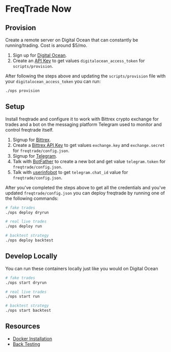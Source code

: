 # FreqTrade Now

## Provision

Create a remote server on Digital Ocean that can constantly be running/trading. Cost is around \$5/mo.

1. Sign up for [Digital Ocean](https://cloud.digitalocean.com/registrations/new).
2. Create an [API Key](https://cloud.digitalocean.com/account/api) to get values `digitalocean_access_token` for `scripts/provision`.

After following the steps above and updating the `scripts/provision` file with your `digitalocean_access_token` you can run:

```bash
./ops provision
```

## Setup

Install freqtrade and configure it to work with Bittrex crypto exchange for trades and a bot on the messaging platform Telegram used to monitor and control freqtrade itself.

1. Signup for [Bittrex](https://bittrex.com/account/register).
2. Create a [Bittrex API Key](https://bittrex.com/Manage?view=api) to get values `exchange.key` and `exchange.secret` for `freqtrade/config.json`.
3. Signup for [Telegram](https://web.telegram.org).
4. Talk with [BotFather](https://telegram.me/BotFather) to create a new bot and get value `telegram.token` for `freqtrade/config.json`.
5. Talk with [userinfobot](https://telegram.me/userinfobot) to get `telegram.chat_id` value for `freqtrade/config.json`.

After you've completed the steps above to get all the credentials and you've updated `freqtrade/config.json` you can deploy freqtrade by running one of the following commands:

```bash
# fake trades
./ops deploy dryrun

# real live trades
./ops deploy run

# backtest strategy
./ops deploy backtest
```

## Develop Locally

You can run these containers locally just like you would on Digital Ocean

```bash
# fake trades
./ops start dryrun

# real live trades
./ops start run

# backtest strategy
./ops start backtest
```

## Resources

- [Docker Installation](https://www.freqtrade.io/en/latest/installation/#automatic-installation-docker)
- [Back Testing](https://www.freqtrade.io/en/latest/backtesting/)
